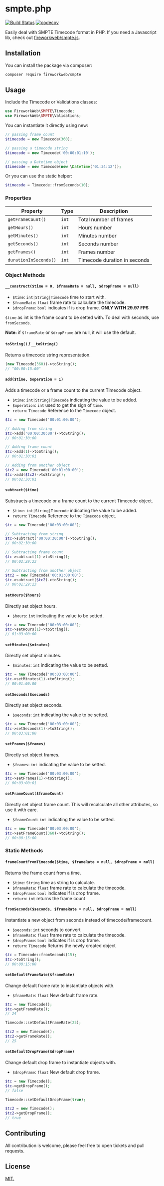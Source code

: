 # smpte.php

[![Build Status](https://travis-ci.com/fireworkweb/smpte.php.svg?branch=master)](https://travis-ci.com/fireworkweb/smpte.php)
[![codecov](https://codecov.io/gh/fireworkweb/smpte.php/branch/master/graph/badge.svg)](https://codecov.io/gh/fireworkweb/smpte.php)

Easily deal with SMPTE Timecode format in PHP. If you need a Javascript lib, check out [fireworkweb/smpte.js](https://github.com/fireworkweb/smpte.js).

## Installation

You can install the package via composer:

```sh
composer require fireworkweb/smpte
```

## Usage

Include the Timecode or Validations classes:

```php
use FireworkWeb\SMPTE\Timecode;
use FireworkWeb\SMPTE\Validations;
```

You can instantiate it directly using new:

```php
// passing frame count
$timecode = new Timecode(360);

// passing a timecode string
$timecode = new Timecode('00:00:01:10');

// passing a Datetime object
$timecode = new Timecode(new \DateTime('01:34:12'));
```

Or you can use the static helper:

```php
$timecode = Timecode::fromSeconds(10);
```

### Properties

| Property              | Type  | Description                  |
| --------------------- | ----- | ---------------------------- |
| `getFrameCount()`     | `int` | Total number of frames       |
| `getHours()`          | `int` | Hours number                 |
| `getMinutes()`        | `int` | Minutes number               |
| `getSeconds()`        | `int` | Seconds number               |
| `getFrames()`         | `int` | Frames number                |
| `durationInSeconds()` | `int` | Timecode duration in seconds |

### Object Methods

#### `__construct($time = 0, $frameRate = null, $dropFrame = null)`

* `$time`: `int|String|Timecode` time to start with.
* `$frameRate`: `float` frame rate to calculate the timecode.
* `$dropFrame`: `bool` indicates if is drop frame. **ONLY WITH 29.97 FPS**

`$time` as int is the frame count to be setted with. To deal with seconds, use `fromSeconds`.

**Note:** if `$frameRate` or `$dropFrame` are null, it will use the default.

#### `toString()` / `__toString()`

Returns a timecode string representation.

```php
(new Timecode(360))->toString();
// "00:00:15:00"
```

#### `add($time, $operation = 1)`

Adds a timecode or a frame count to the current Timecode object.

* `$time`: `int|String|Timecode` indicating the value to be added.
* `$operation`: `int` used to get the sign of `time`.
* `return`: `Timecode` Reference to the `Timecode` object.

```php
$tc = new Timecode('00:01:00:00');

// Adding from string
$tc->add('00:00:30:00')->toString();
// 00:01:30:00

// Adding frame count
$tc->add(1)->toString();
// 00:01:30:01

// Adding from another object
$tc2 = new Timecode('00:01:00:00');
$tc->add($tc2)->toString();
// 00:02:30:01
```

#### `subtract($time)`

Substracts a timecode or a frame count to the current Timecode object.

* `$time`: `int|String|Timecode` indicating the value to be added.
* `return`: `Timecode` Reference to the `Timecode` object.

```php
$tc = new Timecode('00:03:00:00');

// Subtracting from string
$tc->subtract('00:00:30:00')->toString();
// 00:02:30:00

// Subtracting frame count
$tc->subtract(1)->toString();
// 00:02:29:23

// Subtracting from another object
$tc2 = new Timecode('00:01:00:00');
$tc->subtract($tc2)->toString();
// 00:01:29:23
```

#### `setHours($hours)`

Directly set object hours.

* `$hours`: `int` indicating the value to be setted.

```php
$tc = new Timecode('00:03:00:00');
$tc->setHours(1)->toString();
// 01:03:00:00
```

#### `setMinutes($minutes)`

Directly set object minutes.

* `$minutes`: `int` indicating the value to be setted.

```php
$tc = new Timecode('00:03:00:00');
$tc->setMinutes(1)->toString();
// 00:01:00:00
```

#### `setSeconds($seconds)`

Directly set object seconds.

* `$seconds`: `int` indicating the value to be setted.

```php
$tc = new Timecode('00:03:00:00');
$tc->setSeconds(1)->toString();
// 00:03:01:00
```

#### `setFrames($frames)`

Directly set object frames.

* `$frames`: `int` indicating the value to be setted.

```php
$tc = new Timecode('00:03:00:00');
$tc->setFrames(1)->toString();
// 00:03:00:01
```

#### `setFrameCount($frameCount)`

Directly set object frame count. This will recalculate all other attributes, so use it with care.

* `$frameCount`: `int` indicating the value to be setted.

```php
$tc = new Timecode('00:03:00:00');
$tc->setFrameCount(360)->toString();
// 00:00:15:00
```

### Static Methods

#### `frameCountFromTimecode($time, $frameRate = null, $dropFrame = null)`

Returns the frame count from a time.

* `$time`: `String` time as string to calculate.
* `$frameRate`: `float` frame rate to calculate the timecode.
* `$dropFrame`: `bool` indicates if is drop frame.
* `return`: `int` returns the frame count

#### `fromSeconds($seconds, $frameRate = null, $dropFrame = null)`

Instantiate a new object from seconds instead of timecode/framecount.

* `$seconds`: `int` seconds to convert
* `$frameRate`: `float` frame rate to calculate the timecode.
* `$dropFrame`: `bool` indicates if is drop frame.
* `return`: `Timecode` Returns the newly created object

```php
$tc = Timecode::fromSeconds(15);
$tc->toString();
// 00:00:15:00
```

#### `setDefaultFrameRate($frameRate)`

Change default frame rate to instantiate objects with.

* `$frameRate`: `float` New default frame rate.

```php
$tc = new Timecode();
$tc->getFrameRate();
// 24

Timecode::setDefaultFrameRate(25);

$tc2 = new Timecode();
$tc2->getFrameRate();
// 25
```

#### `setDefaultDropFrame($dropFrame)`

Change default drop frame to instantiate objects with.

* `$dropFrame`: `float` New default drop frame.

```php
$tc = new Timecode();
$tc->getDropFrame();
// false

Timecode::setDefaultDropFrame(true);

$tc2 = new Timecode();
$tc2->getDropFrame();
// true
```

## Contributing
All contribution is welcome, please feel free to open tickets and pull requests.

## License

[MIT.](LICENSE)